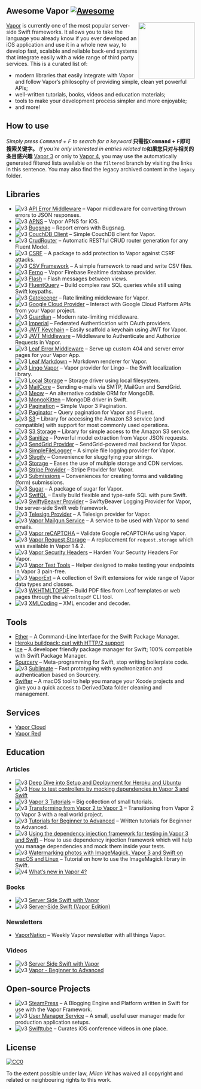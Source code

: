 <div class="github-widget" data-repo="vapor-community/awesome-vapor"></div>

## Awesome Vapor [![Awesome](https://awesome.re/badge.svg)](https://awesome.re)

[<img src="https://raw.githubusercontent.com/vapor-community/awesome-vapor/master/img/vapor-logo.png" align="right" width="150">](https://vapor.codes)

[Vapor](https://vapor.codes) is currently one of the most popular server-side Swift frameworks. It allows you to take the language you already know if you ever developed an iOS application and use it in a whole new way, to develop fast, scalable and reliable back-end systems that integrate easily with a wide range of third party services. This is a curated list of:

- modern libraries that easily integrate with Vapor and follow Vapor’s philosophy of providing simple, clean yet powerful APIs;
- well-written tutorials, books, videos and education materials;
- tools to make your development process simpler and more enjoyable;
- and more!



## How to use

<i>Simply press <kbd>Command</kbd> + <kbd>F</kbd> to search for a keyword.</i><b>只需按<kbd>Command</kbd> + <kbd>F</kbd>即可搜索关键字。</b> <i>If you&#39;re only interested in entries related to</i><b>如果您只对与相关的条目感兴趣</b> [Vapor 3](https://github.com/Cellane/awesome-vapor/blob/filtered/vapor-3.md) or only to [Vapor 4](https://github.com/Cellane/awesome-vapor/blob/filtered/vapor-4.md), you may use the automatically generated filtered lists available on the `filtered` branch by visiting the links in this sentence. You may also find the legacy archived content in the `legacy` folder.

## Libraries

- ![v3](https://raw.githubusercontent.com/vapor-community/awesome-vapor/master/img/vapor-3.png) [API Error Middleware](https://github.com/skelpo/APIErrorMiddleware) – Vapor middleware for converting thrown errors to JSON responses.
- ![v3](https://raw.githubusercontent.com/vapor-community/awesome-vapor/master/img/vapor-3.png) [APNS](https://github.com/vapor-community/apns) – Vapor APNS for iOS.
- ![v3](https://raw.githubusercontent.com/vapor-community/awesome-vapor/master/img/vapor-3.png) [Bugsnag](https://github.com/nodes-vapor/bugsnag) – Report errors with Bugsnag.
- ![v3](https://raw.githubusercontent.com/vapor-community/awesome-vapor/master/img/vapor-3.png) [CouchDB Client](https://github.com/makoni/couchdb-vapor) – Simple CouchDB client for Vapor.
- ![v3](https://raw.githubusercontent.com/vapor-community/awesome-vapor/master/img/vapor-3.png) [CrudRouter](https://github.com/twof/VaporCRUDRouter) – Automatic RESTful CRUD router generation for any Fluent Model.
- ![v3](https://raw.githubusercontent.com/vapor-community/awesome-vapor/master/img/vapor-3.png) [CSRF](https://github.com/vapor-community/CSRF) – A package to add protection to Vapor against CSRF attacks.
- ![v3](https://raw.githubusercontent.com/vapor-community/awesome-vapor/master/img/vapor-3.png) [CSV Framework](https://github.com/skelpo/CSV) – A simple framework to read and write CSV files.
- ![v3](https://raw.githubusercontent.com/vapor-community/awesome-vapor/master/img/vapor-3.png) [Ferno](https://github.com/vapor-community/ferno) – Vapor Firebase Realtime database provider.
- ![v3](https://raw.githubusercontent.com/vapor-community/awesome-vapor/master/img/vapor-3.png) [Flash](https://github.com/nodes-vapor/flash) – Flash messages between views.
- ![v3](https://raw.githubusercontent.com/vapor-community/awesome-vapor/master/img/vapor-3.png) [FluentQuery](https://github.com/MihaelIsaev/FluentQuery) – Build complex raw SQL queries while still using Swift keypaths.
- ![v3](https://raw.githubusercontent.com/vapor-community/awesome-vapor/master/img/vapor-3.png) [Gatekeeper](https://github.com/nodes-vapor/gatekeeper) – Rate limiting middleware for Vapor.
- ![v3](https://raw.githubusercontent.com/vapor-community/awesome-vapor/master/img/vapor-3.png) [Google Cloud Provider](https://github.com/vapor-community/google-cloud-provider) – Interact with Google Cloud Platform APIs from your Vapor project.
- ![v3](https://raw.githubusercontent.com/vapor-community/awesome-vapor/master/img/vapor-3.png) [Guardian](https://github.com/Jinxiansen/Guardian) – Modern rate-limiting middleware.
- ![v3](https://raw.githubusercontent.com/vapor-community/awesome-vapor/master/img/vapor-3.png) [Imperial](https://github.com/vapor-community/Imperial) – Federated Authentication with OAuth providers.
- ![v3](https://raw.githubusercontent.com/vapor-community/awesome-vapor/master/img/vapor-3.png) [JWT Keychain](https://github.com/nodes-vapor/jwt-keychain) – Easily scaffold a keychain using JWT for Vapor.
- ![v3](https://raw.githubusercontent.com/vapor-community/awesome-vapor/master/img/vapor-3.png) [JWT Middleware](https://github.com/skelpo/JWTMiddleware) – Middleware to Authenticate and Authorize Requests in Vapor.
- ![v3](https://raw.githubusercontent.com/vapor-community/awesome-vapor/master/img/vapor-3.png) [Leaf Error Middleware](https://github.com/brokenhandsio/leaf-error-middleware) – Serve up custom 404 and server error pages for your Vapor App.
- ![v3](https://raw.githubusercontent.com/vapor-community/awesome-vapor/master/img/vapor-3.png) [Leaf Markdown](https://github.com/vapor-community/leaf-markdown) – Markdown renderer for Vapor.
- ![v3](https://raw.githubusercontent.com/vapor-community/awesome-vapor/master/img/vapor-3.png) [Lingo Vapor](https://github.com/vapor-community/Lingo-Vapor) – Vapor provider for Lingo – the Swift localization library.
- ![v3](https://raw.githubusercontent.com/vapor-community/awesome-vapor/master/img/vapor-3.png) [Local Storage](https://github.com/gperdomor/local-storage) – Storage driver using local filesystem.
- ![v3](https://raw.githubusercontent.com/vapor-community/awesome-vapor/master/img/vapor-3.png) [MailCore](https://github.com/LiveUI/MailCore) – Sending e-mails via SMTP, MailGun and SendGrid.
- ![v3](https://raw.githubusercontent.com/vapor-community/awesome-vapor/master/img/vapor-3.png) [Meow](https://github.com/OpenKitten/Meow) – An alternative codable ORM for MongoDB.
- ![v3](https://raw.githubusercontent.com/vapor-community/awesome-vapor/master/img/vapor-3.png) [MongoKitten](https://github.com/OpenKitten/MongoKitten) – MongoDB driver in Swift.
- ![v3](https://raw.githubusercontent.com/vapor-community/awesome-vapor/master/img/vapor-3.png) [Pagination](https://github.com/vapor-community/pagination) – Simple Vapor 3 Pagination.
- ![v3](https://raw.githubusercontent.com/vapor-community/awesome-vapor/master/img/vapor-3.png) [Paginator](https://github.com/nodes-vapor/paginator) – Query pagination for Vapor and Fluent.
- ![v3](https://raw.githubusercontent.com/vapor-community/awesome-vapor/master/img/vapor-3.png) [S3](https://github.com/LiveUI/S3) – Library for accessing the Amazon S3 service (and compatible) with support for most commonly used operations.
- ![v3](https://raw.githubusercontent.com/vapor-community/awesome-vapor/master/img/vapor-3.png) [S3 Storage](https://github.com/anthonycastelli/s3-storage) – Library for simple access to the Amazon S3 service.
- ![v3](https://raw.githubusercontent.com/vapor-community/awesome-vapor/master/img/vapor-3.png) [Sanitize](https://github.com/gperdomor/sanitize) – Powerful model extraction from Vapor JSON requests.
- ![v3](https://raw.githubusercontent.com/vapor-community/awesome-vapor/master/img/vapor-3.png) [SendGrid Provider](https://github.com/vapor-community/sendgrid-provider) – SendGrid-powered mail backend for Vapor.
- ![v3](https://raw.githubusercontent.com/vapor-community/awesome-vapor/master/img/vapor-3.png) [SimpleFileLogger](https://github.com/hallee/vapor-simple-file-logger) – A simple file logging provider for Vapor.
- ![v3](https://raw.githubusercontent.com/vapor-community/awesome-vapor/master/img/vapor-3.png) [Slugify](https://github.com/nodes-vapor/slugify) – Convenience for sluggifying your strings.
- ![v3](https://raw.githubusercontent.com/vapor-community/awesome-vapor/master/img/vapor-3.png) [Storage](https://github.com/nodes-vapor/storage) – Eases the use of multiple storage and CDN services.
- ![v3](https://raw.githubusercontent.com/vapor-community/awesome-vapor/master/img/vapor-3.png) [Stripe Provider](https://github.com/vapor-community/stripe-provider) – Stripe Provider for Vapor.
- ![v3](https://raw.githubusercontent.com/vapor-community/awesome-vapor/master/img/vapor-3.png) [Submissions](https://github.com/nodes-vapor/submissions) – Conveniences for creating forms and validating (form) submissions.
- ![v3](https://raw.githubusercontent.com/vapor-community/awesome-vapor/master/img/vapor-3.png) [Sugar](https://github.com/nodes-vapor/sugar) – A package of sugar for Vapor.
- ![v3](https://raw.githubusercontent.com/vapor-community/awesome-vapor/master/img/vapor-3.png) [SwifQL](https://github.com/MihaelIsaev/SwifQL) – Easily build flexible and type-safe SQL with pure Swift.
- ![v3](https://raw.githubusercontent.com/vapor-community/awesome-vapor/master/img/vapor-3.png) [SwiftyBeaver Provider](https://github.com/vapor-community/swiftybeaver-provider) – SwiftyBeaver Logging Provider for Vapor, the server-side Swift web framework.
- ![v3](https://raw.githubusercontent.com/vapor-community/awesome-vapor/master/img/vapor-3.png) [Telesign Provider](https://github.com/vapor-community/telesign-provider) – A Telesign provider for Vapor.
- ![v3](https://raw.githubusercontent.com/vapor-community/awesome-vapor/master/img/vapor-3.png) [Vapor Mailgun Service](https://github.com/vapor-community/VaporMailgunService) – A service to be used with Vapor to send emails.
- ![v3](https://raw.githubusercontent.com/vapor-community/awesome-vapor/master/img/vapor-3.png) [Vapor reCAPTCHA](https://github.com/gotranseo/vapor-recaptcha) – Validate Google reCAPTCHAs using Vapor.
- ![v3](https://raw.githubusercontent.com/vapor-community/awesome-vapor/master/img/vapor-3.png) [Vapor Request Storage](https://github.com/skelpo/vapor-request-storage) – A replacement for `request.storage` which was available in Vapor 1 & 2.
- ![v3](https://raw.githubusercontent.com/vapor-community/awesome-vapor/master/img/vapor-3.png) [Vapor Security Headers](https://github.com/brokenhandsio/VaporSecurityHeaders) – Harden Your Security Headers For Vapor.
- ![v3](https://raw.githubusercontent.com/vapor-community/awesome-vapor/master/img/vapor-3.png) [Vapor Test Tools](https://github.com/LiveUI/VaporTestTools) – Helper designed to make testing your endpoints in Vapor 3 pain-free.
- ![v3](https://raw.githubusercontent.com/vapor-community/awesome-vapor/master/img/vapor-3.png) [VaporExt](https://github.com/vapor-community/vapor-ext) – A collection of Swift extensions for wide range of Vapor data types and classes.
- ![v3](https://raw.githubusercontent.com/vapor-community/awesome-vapor/master/img/vapor-3.png) [WKHTMLTOPDF](https://github.com/MihaelIsaev/wkhtmltopdf) – Build PDF files from Leaf templates or web pages through the `wkhtmltopdf` CLI tool.
- ![v3](https://raw.githubusercontent.com/vapor-community/awesome-vapor/master/img/vapor-3.png) [XMLCoding](https://github.com/LiveUI/XMLCoding) – XML encoder and decoder.

## Tools

- [Ether](https://github.com/Ether-CLI/Ether) – A Command-Line Interface for the Swift Package Manager.
- [Heroku buildpack: curl with HTTP/2 support](https://github.com/vzsg/heroku-buildpack-curl-http2)
- [Ice](https://github.com/jakeheis/Ice) – A developer friendly package manager for Swift; 100% compatible with Swift Package Manager.
- [Sourcery](https://github.com/krzysztofzablocki/Sourcery) – Meta-programming for Swift, stop writing boilerplate code.
- ![v3](https://raw.githubusercontent.com/vapor-community/awesome-vapor/master/img/vapor-3.png) [Sublimate](https://github.com/gabrielepalma/sublimate) – Fast prototyping with synchronization and authentication based on Sourcery.
- [Swifter](https://github.com/LiveUI/Swifter) – A macOS tool to help you manage your Xcode projects and give you a quick access to DerivedData folder cleaning and management.

## Services

- [Vapor Cloud](https://vapor.cloud)
- [Vapor Red](https://vapor.red)

## Education

### Articles

- ![v3](https://raw.githubusercontent.com/vapor-community/awesome-vapor/master/img/vapor-3.png) [Deep Dive into Setup and Deployment for Heroku and Ubuntu](https://learningswift.brightdigit.com/vapor-heroku-ubuntu-setup-deploy/)
- ![v3](https://raw.githubusercontent.com/vapor-community/awesome-vapor/master/img/vapor-3.png) [How to test controllers by mocking dependencies in Vapor 3 and Swift](https://mikemikina.com/blog/how-to-test-controllers-by-mocking-dependencies-in-vapor-3-and-swift/)
- ![v3](https://raw.githubusercontent.com/vapor-community/awesome-vapor/master/img/vapor-3.png) [Vapor 3 Tutorials](https://mihaelamj.github.io/Vapor%20%203%20Tutorial/) – Big collection of small tutorials.
- ![v3](https://raw.githubusercontent.com/vapor-community/awesome-vapor/master/img/vapor-3.png) [Transforming from Vapor 2 to Vapor 3](https://www.skelpo.com/blog/vapor2-to-vapor3/) – Transitioning from Vapor 2 to Vapor 3 with a real world project.
- ![v3](https://raw.githubusercontent.com/vapor-community/awesome-vapor/master/img/vapor-3.png) [Tutorials for Beginner to Advanced](https://medium.com/@martinlasek) – Written tutorials for Beginner to Advanced.
- ![v3](https://raw.githubusercontent.com/vapor-community/awesome-vapor/master/img/vapor-3.png) [Using the dependency injection framework for testing in Vapor 3 and Swift](https://mikemikina.com/blog/using-the-dependency-injection-framework-for-testing-in-vapor-3-and-swift/) – How to use dependency injection framework which will help you manage dependencies and mock them inside your tests.
- ![v3](https://raw.githubusercontent.com/vapor-community/awesome-vapor/master/img/vapor-3.png) [Watermarking photos with ImageMagick, Vapor 3 and Swift on macOS and Linux](https://mikemikina.com/blog/watermarking-photos-with-imagemagick-vapor-3-and-swift-on-macos-and-linux/) – Tutorial on how to use the ImageMagick library in Swift.
- ![v4](https://raw.githubusercontent.com/vapor-community/awesome-vapor/master/img/vapor-4.png) [What’s new in Vapor 4?](https://theswiftdev.com/2019/08/26/whats-new-in-vapor-4/)

### Books

- ![v3](https://raw.githubusercontent.com/vapor-community/awesome-vapor/master/img/vapor-3.png) [Server Side Swift with Vapor](https://store.raywenderlich.com/products/server-side-swift-with-vapor)
- ![v3](https://raw.githubusercontent.com/vapor-community/awesome-vapor/master/img/vapor-3.png) [Server-Side Swift (Vapor Edition)](https://www.hackingwithswift.com/store/server-side-swift)

### Newsletters

- [VaporNation](http://vapornation.news) – Weekly Vapor newsletter with all things Vapor.

### Videos

- ![v3](https://raw.githubusercontent.com/vapor-community/awesome-vapor/master/img/vapor-3.png) [Server Side Swift with Vapor](https://www.raywenderlich.com/4493-server-side-swift-with-vapor/lessons/1)
- ![v3](https://raw.githubusercontent.com/vapor-community/awesome-vapor/master/img/vapor-3.png) [Vapor - Beginner to Advanced](https://www.youtube.com/channel/UCoLEXFUHIKXunm9QJjsAftw/videos)

## Open-source Projects

- ![v3](https://raw.githubusercontent.com/vapor-community/awesome-vapor/master/img/vapor-3.png) [SteamPress](https://github.com/brokenhandsio/SteamPress) – A Blogging Engine and Platform written in Swift for use with the Vapor Framework.
- ![v3](https://raw.githubusercontent.com/vapor-community/awesome-vapor/master/img/vapor-3.png) [User Manager Service](https://github.com/skelpo/UserManager) – A small, useful user manager made for production application setups.
- ![v3](https://raw.githubusercontent.com/vapor-community/awesome-vapor/master/img/vapor-3.png) [Swifttube](https://github.com/ahmetws/swifttube) – Curates iOS conference videos in one place.

## License

[![CC0](https://mirrors.creativecommons.org/presskit/buttons/88x31/svg/cc-zero.svg)](https://creativecommons.org/publicdomain/zero/1.0/)

To the extent possible under law, _Milan Vit_ has waived all copyright and related or neighbouring rights to this work.
